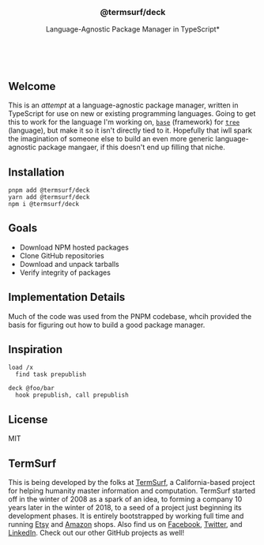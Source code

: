 <br/>
<br/>
<br/>
<br/>
<br/>
<br/>
<br/>

<h3 align='center'>@termsurf/deck</h3>
<p align='center'>
  Language-Agnostic Package Manager in TypeScript*
</p>

<br/>
<br/>
<br/>

## Welcome

This is an _attempt_ at a language-agnostic package manager, written in
TypeScript for use on new or existing programming languages. Going to
get this to work for the language I'm working on,
[`base`](https://github.com/termsurf/base) (framework) for
[`tree`](https://github.com/termsurf/base) (language), but make it so it
isn't directly tied to it. Hopefully that iwll spark the imagination of
someone else to build an even more generic language-agnostic package
mangaer, if this doesn't end up filling that niche.

## Installation

```
pnpm add @termsurf/deck
yarn add @termsurf/deck
npm i @termsurf/deck
```

## Goals

- Download NPM hosted packages
- Clone GitHub repositories
- Download and unpack tarballs
- Verify integrity of packages

## Implementation Details

Much of the code was used from the PNPM codebase, whcih provided the
basis for figuring out how to build a good package manager.

## Inspiration

```tree
load /x
  find task prepublish

deck @foo/bar
  hook prepublish, call prepublish
```

## License

MIT

## TermSurf

This is being developed by the folks at [TermSurf](https://term.surf), a
California-based project for helping humanity master information and
computation. TermSurf started off in the winter of 2008 as a spark of an
idea, to forming a company 10 years later in the winter of 2018, to a
seed of a project just beginning its development phases. It is entirely
bootstrapped by working full time and running
[Etsy](https://etsy.com/shop/termsurf) and
[Amazon](https://www.amazon.com/s?rh=p_27%3AMount+Build) shops. Also
find us on [Facebook](https://www.facebook.com/termsurf),
[Twitter](https://twitter.com/termsurf), and
[LinkedIn](https://www.linkedin.com/company/termsurf). Check out our
other GitHub projects as well!
